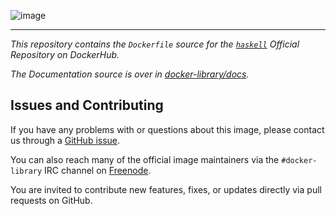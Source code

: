 ![image](https://github.com/haskell/docker-haskell/blob/master/logo.png?raw=true)

---

*This repository contains the `Dockerfile` source for the [`haskell`](https://hub.docker.com/r/library/haskell/) Official Repository on DockerHub.*

*The Documentation source is over in [docker-library/docs](https://github.com/docker-library/docs/tree/master/haskell).*

## Issues and Contributing

If you have any problems with or questions about this image, please contact us through a [GitHub issue](%%GITHUB-REPO%%/issues).

You can also reach many of the official image maintainers via the `#docker-library` IRC channel on [Freenode](https://freenode.net).

You are invited to contribute new features, fixes, or updates directly via pull requests on GitHub.
